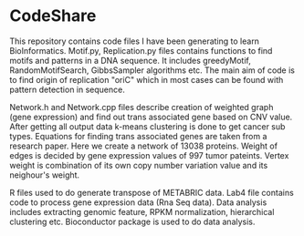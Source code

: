 # CodeShare
This repository  contains code files I have been generating to learn BioInformatics.
Motif.py, Replication.py files contains functions to find motifs and patterns in a DNA sequence. It includes greedyMotif, RandomMotifSearch, GibbsSampler algorithms etc. The main aim of code is to find origin of replication "oriC" which in most cases can be found with pattern detection in sequence.

Network.h and Network.cpp files describe creation of weighted graph (gene expression) and find out trans associated gene based on CNV value. After getting all output data k-means clustering is done to get cancer sub types. Equations for finding trans associated genes are taken from a research paper.
Here we create a network of 13038 proteins. Weight of edges is decided by gene expression values of 997 tumor pateints. Vertex weight is combination of its own copy number variation value and its neighour's weight.  

R files used to do generate transpose of METABRIC data.
Lab4 file contains code to process gene expression data (Rna Seq data). Data analysis includes extracting genomic feature, RPKM normalization, hierarchical clustering etc. Bioconductor package is used to do data analysis.
